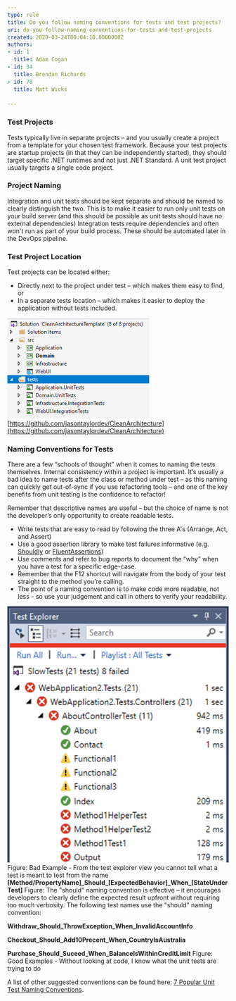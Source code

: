 ```yaml
---
type: rule
title: Do you follow naming conventions for tests and test projects?
uri: do-you-follow-naming-conventions-for-tests-and-test-projects
created: 2020-03-24T00:04:10.0000000Z
authors:
- id: 1
  title: Adam Cogan
- id: 34
  title: Brendan Richards
- id: 78
  title: Matt Wicks

---
```


### Test Projects​​


Tests typically live in separate projects – and you usually create a project from a template for your chosen test framework.
Because your test projects are startup projects (in that they can be independently started), they should target specific .NET runtimes and not just .NET Standard.
A unit test project usually targets a single code project.

### Project Naming​


Integration and unit tests should be kept separate and should be named to clearly distinguish the two.
This is to make it easier to run only unit tests on your build server (and this should be possible as unit tests should have no external dependencies) 
Integration tests require dependencies and often won't run as part of your build process.  These should be automated later in the DevOps pipeline.
 
### ​Test Project Location​


Test projects can be located either:

- Directly next to the project under test – which makes them easy to find, or
- In a separate tests location – which makes it easier to deploy the application without tests included.


![ In the above project, the tests are clearly placed in a separate location which makes it easy to deploy to production without them. It’s easy to tell which project is under test and what style of tests will be found in each test project. <br>      ](clean-architecture-naming.png)
[https://github.com/jasontaylordev/CleanArchitecture​](https://github.com/jasontaylordev/CleanArchitecture)
### ​Naming Conventions for Tests​​

There are a few “schools of thought” when it comes to naming the tests themselves. 
Internal consistency within a project is important.
It’s usually a bad idea to name tests after the class or method under test – as this naming can quickly get out-of-sync if you use refactoring tools – and one of the key benefits from unit testing is the confidence to refactor!
 
Remember that descriptive names are useful – but the choice of name is not the developer’s only opportunity to create readable tests.

- Write tests that are easy to read by following the three A's (Arrange, Act, and Assert)
- Use a good assertion library to make test failures informative (e.g. [Shouldly](https://github.com/shouldly/shouldly) or [FluentAssertions](https://fluentassertions.com/))
- Use comments and refer to bug reports to document the “why” when you have a test for a specific edge-case.
- Remember that the F12 shortcut will navigate from the body of your test straight to the method you’re calling.
- The point of a naming convention is to make code more readable, not less - so use your judgement and call in others to verify your readability.


![](bad-naming.png)​Figure: Bad Example - From the test explorer view you cannot tell what a test is meant to test from the name
**[Method/PropertyName]\_Should\_[ExpectedBehavior]\_When\_[StateUnderTest]**
Figure: The "should" naming convention is effective – it encourages developers to clearly define the expected result upfront without requiring too much verbosity. 
The following test names use the "should" naming convention:

**Withdraw\_Should\_ThrowException\_When\_InvalidAccountInfo**

**Checkout\_Should\_Add10Precent\_When\_CountryIsAustralia**

**Purchase\_Should\_Suceed\_When\_BalanceIsWithinCreditLimit**
Figure: Good Examples - Without looking at code, I know what the unit tests are trying to do

A list of other suggested conventions can be found here: [7 Popular Unit Test Naming Conventions](https://dzone.com/articles/7-popular-unit-test-naming).
